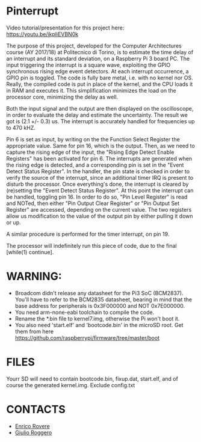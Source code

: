 # Pinterrupt

Video tutorial/presentation for this project here: https://youtu.be/ikpliEVBN0k

The purpose of this project, developed for the Computer Architectures course (AY 2017/18) at Politecnico di Torino, is to estimate the time delay of an interrupt and its standard deviation, on a Raspberry Pi 3 board PC.
The input triggering the interrupt is a square wave, exploiting the GPIO synchronous rising edge event detectors. At each interrupt occurrence, a GPIO pin is toggled. 
The code is fully bare metal, i.e. with no kernel nor OS. Really, the compiled code is put in place of the kernel, and the CPU loads it in RAM and executes it. This simplification minimizes the load on the processor core, minimizing the delay as well. 

Both the input signal and the output are then displayed on the oscilloscope, in order to evaluate the delay and estimate the uncertainty. The result we got is (2.1 +/-  0.3) us. The interrupt is accurately handled for frequencies up to 470 kHZ.

Pin 6 is set as input, by writing on the the Function Select Register the appropriate value. Same for pin 16, which is the output.
Then, as we need to capture the rising edge of the input, the "Rising Edge Detect Enable Registers" has been activated for pin 6. The interrupts are generated when the rising edge is detected, and a corresponding pin is set in the "Event Detect Status Register". 
In the handler, the pin state is checked in order to verify the source of the interrupt, since an additional timer IRQ is present to disturb the processor. Once everything's done, the interrupt is cleared by (re)setting the "Event Detect Status Register".
At this point the interrupt can be handled, toggling pin 16. In order to do so, "Pin Level Register" is read and NOTed, then either "Pin Output Clear Register" or "Pin Output Set Register" are accessed, depending on the current value.
The two registers allow us modification to the value of the output pin by either pulling it down or up.

A similar procedure is performed for the timer interrupt, on pin 19.

The processor will indefinitely run this piece of code, due to the final [while(1) continue].


# WARNING:

- Broadcom didn't release any datasheet for the Pi3 SoC (BCM2837). You'll have to refer to the BCM2835 datasheet, bearing in mind that the base address for peripherals is 0x3F000000 and NOT 0x7E000000.
- You need arm-none-eabi toolchain to compile the code.
- Rename the *.bin file to kernel7.img, otherwise the Pi won't boot it.
- You also need 'start.elf' and 'bootcode.bin' in the microSD root. Get them from here https://github.com/raspberrypi/firmware/tree/master/boot

# FILES

Yourr SD will need to contain bootcode.bin, fixup.dat, start.elf, and of course the generated kernel.img. Exclude config.txt


# CONTACTS

* [Enrico Rovere](mailto:s252783@studenti.polito.it)
* [Giulio Roggero](mailto:s251311@studenti.polito.it)
